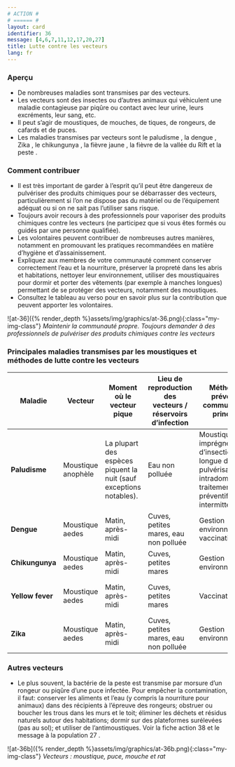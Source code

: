 ```yaml
---
# ACTION #
# ====== #
layout: card
identifier: 36
message: [4,6,7,11,12,17,20,27]
title: Lutte contre les vecteurs
lang: fr
---
```


### Aperçu

- De nombreuses maladies sont transmises par des vecteurs.
- Les vecteurs sont des insectes ou d’autres animaux qui véhiculent une maladie contagieuse par piqûre ou contact avec leur urine, leurs excréments, leur sang, etc.
- Il peut s’agir de moustiques, de mouches, de tiques, de rongeurs, de cafards et de puces.
- Les maladies transmises par vecteurs sont le paludisme <a class="crosslink" href="{% render_depth %}{% render_link disease|14 %}"><i class="fas fa-external-link-alt" aria-hidden="true"></i></a>, la dengue <a class="crosslink" href="{% render_depth %}{% render_link disease|13 %}"><i class="fas fa-external-link-alt" aria-hidden="true"></i></a>, Zika <a class="crosslink" href="{% render_depth %}{% render_link disease|15 %}"><i class="fas fa-external-link-alt" aria-hidden="true"></i></a>, le chikungunya <a class="crosslink" href="{% render_depth %}{% render_link disease|12 %}"><i class="fas fa-external-link-alt" aria-hidden="true"></i></a>, la fièvre jaune <a class="crosslink" href="{% render_depth %}{% render_link disease|11 %}"><i class="fas fa-external-link-alt" aria-hidden="true"></i></a>, la fièvre de la vallée du Rift <a class="crosslink" href="{% render_depth %}{% render_link disease|26 %}"><i class="fas fa-external-link-alt" aria-hidden="true"></i></a> et la peste <a class="crosslink" href="{% render_depth %}{% render_link disease|20 %}"><i class="fas fa-external-link-alt" aria-hidden="true"></i></a>.

### Comment contribuer

- Il est très important de garder à l’esprit qu’il peut être dangereux de pulvériser des produits chimiques pour se débarrasser des vecteurs, particulièrement si l’on ne dispose pas du matériel ou de l’équipement adéquat ou si on ne sait pas l’utiliser sans risque.
- Toujours avoir recours à des professionnels pour vaporiser des produits chimiques contre les vecteurs (ne participez que si vous êtes formés ou guidés par une personne qualifiée).
- Les volontaires peuvent contribuer de nombreuses autres manières, notamment en promouvant les pratiques recommandées en matière d’hygiène et d’assainissement.
- Expliquez aux membres de votre communauté comment conserver correctement l’eau et la nourriture, préserver la propreté dans les abris et habitations, nettoyer leur environnement, utiliser des moustiquaires pour dormir et porter des vêtements (par exemple à manches longues) permettant de se protéger des vecteurs, notamment des moustiques.
- Consultez le tableau au verso pour en savoir plus sur la contribution que peuvent apporter les volontaires.

![at-36]({% render_depth %}assets/img/graphics/at-36.png){:class="my-img-class"}
*Maintenir la communauté propre. Toujours demander à des professionnels de pulvériser des produits chimiques contre les vecteurs*

### Principales maladies transmises par les moustiques et méthodes de lutte contre les vecteurs

| Maladie | Vecteur | Moment où le vecteur pique | Lieu de reproduction des vecteurs / réservoirs d’infection | Méthode de prévention communautaire principale | Méthode de prévention communautaire secondaire |
|---|---|---|---|---|---|
|**Paludisme** | Moustique anophèle | La plupart des espèces piquent la nuit (sauf exceptions notables). | Eau non polluée | Moustiquaires imprégnées d’insecticide de longue durée; pulvérisations intradomiciliaires; traitement préventif intermittent. | Matériaux imprégnés d’insecticide; vaporisation dans l’air; pulvérisation de larvicide.|
|**Dengue** | Moustique aedes | Matin, après-midi | Cuves, petites mares, eau non polluée | Gestion environnementale; vaccination | Pulvérisation de larvicide |
|**Chikungunya** | Moustique aedes | Matin, après-midi | Cuves, petites mares | Gestion environnementale | Pulvérisation de larvicide |
|**Yellow fever** | Moustique aedes | Matin, après-midi | Cuves, petites mares | Vaccination | Gestion environnementale; pulvérisation de larvicide |
|**Zika** | Moustique aedes | Matin, après-midi | Cuves, petites mares, eau non polluée | Gestion environnementale | Pulvérisation de larvicide |

### Autres vecteurs

- Le plus souvent, la bactérie de la peste est transmise par morsure d’un rongeur ou piqûre d’une puce infectée. Pour empêcher la contamination, il faut: conserver les aliments et l’eau (y compris la nourriture pour animaux) dans des récipients à l’épreuve des rongeurs; obstruer ou boucher les trous dans les murs et le toit; éliminer les déchets et résidus naturels autour des habitations; dormir sur des plateformes surélevées (pas au sol); et utiliser de l’antimoustiques. Voir la fiche action 38 <a class="crosslink" href="{% render_depth %}{% render_link action|38 %}"><i class="fas fa-external-link-alt" aria-hidden="true"></i></a> et le message à la population 27 <a class="crosslink" href="{% render_depth %}{% render_link message|27 %}"><i class="fas fa-external-link-alt" aria-hidden="true"></i></a>.

![at-36b]({% render_depth %}assets/img/graphics/at-36b.png){:class="my-img-class"}
*Vecteurs : moustique, puce, mouche et rat*
